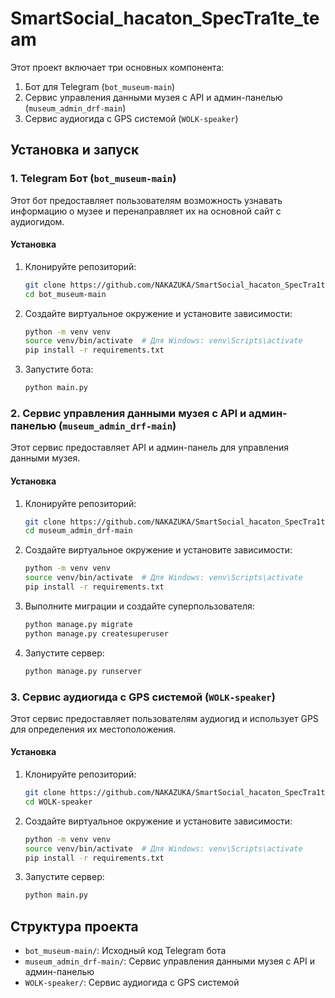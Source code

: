 # SmartSocial_hacaton_SpecTra1te_team

Этот проект включает три основных компонента:
1. Бот для Telegram (`bot_museum-main`)
2. Сервис управления данными музея с API и админ-панелью (`museum_admin_drf-main`)
3. Сервис аудиогида с GPS системой (`WOLK-speaker`)

## Установка и запуск

### 1. Telegram Бот (`bot_museum-main`)

Этот бот предоставляет пользователям возможность узнавать информацию о музее и перенаправляет их на основной сайт с аудиогидом.

#### Установка

1. Клонируйте репозиторий:
    ```sh
    git clone https://github.com/NAKAZUKA/SmartSocial_hacaton_SpecTra1te_team.git
    cd bot_museum-main
    ```

2. Создайте виртуальное окружение и установите зависимости:
    ```sh
    python -m venv venv
    source venv/bin/activate  # Для Windows: venv\Scripts\activate
    pip install -r requirements.txt
    ```

3. Запустите бота:
    ```sh
    python main.py
    ```

### 2. Сервис управления данными музея с API и админ-панелью (`museum_admin_drf-main`)

Этот сервис предоставляет API и админ-панель для управления данными музея.

#### Установка

1. Клонируйте репозиторий:
    ```sh
    git clone https://github.com/NAKAZUKA/SmartSocial_hacaton_SpecTra1te_team.git
    cd museum_admin_drf-main
    ```

2. Создайте виртуальное окружение и установите зависимости:
    ```sh
    python -m venv venv
    source venv/bin/activate  # Для Windows: venv\Scripts\activate
    pip install -r requirements.txt
    ```

3. Выполните миграции и создайте суперпользователя:
    ```sh
    python manage.py migrate
    python manage.py createsuperuser
    ```

4. Запустите сервер:
    ```sh
    python manage.py runserver
    ```

### 3. Сервис аудиогида с GPS системой (`WOLK-speaker`)

Этот сервис предоставляет пользователям аудиогид и использует GPS для определения их местоположения.

#### Установка

1. Клонируйте репозиторий:
    ```sh
    git clone https://github.com/NAKAZUKA/SmartSocial_hacaton_SpecTra1te_team.git
    cd WOLK-speaker
    ```

2. Создайте виртуальное окружение и установите зависимости:
    ```sh
    python -m venv venv
    source venv/bin/activate  # Для Windows: venv\Scripts\activate
    pip install -r requirements.txt
    ```

3. Запустите сервер:
    ```sh
    python main.py
    ```

## Структура проекта

- `bot_museum-main/`: Исходный код Telegram бота
- `museum_admin_drf-main/`: Сервис управления данными музея с API и админ-панелью
- `WOLK-speaker/`: Сервис аудиогида с GPS системой


